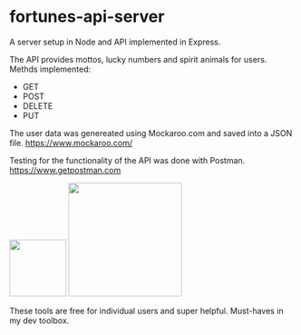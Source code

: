 # fortunes-api-server

A server setup in Node and API implemented in Express. 

The API provides mottos, lucky numbers and spirit animals for users.
Methds implemented:

- GET
- POST
- DELETE
- PUT

The user data was genereated using Mockaroo.com and saved into a JSON file.
https://www.mockaroo.com/

Testing for the functionality of the API was done with Postman.
https://www.getpostman.com

<img src="https://blog.getpostman.com/wp-content/themes/Postal-v1.1.6/images/logo.png" height="100">
<img src="https://super-monitoring.com/blog/wp-content/uploads/2015/08/mockaroo.png" height="200">

These tools are free for individual users and super helpful. Must-haves in my dev toolbox.
